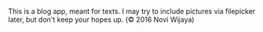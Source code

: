This is a blog app, meant for texts. I may try to include pictures via filepicker later, but don't keep your hopes up.
(© 2016 Novi Wijaya)